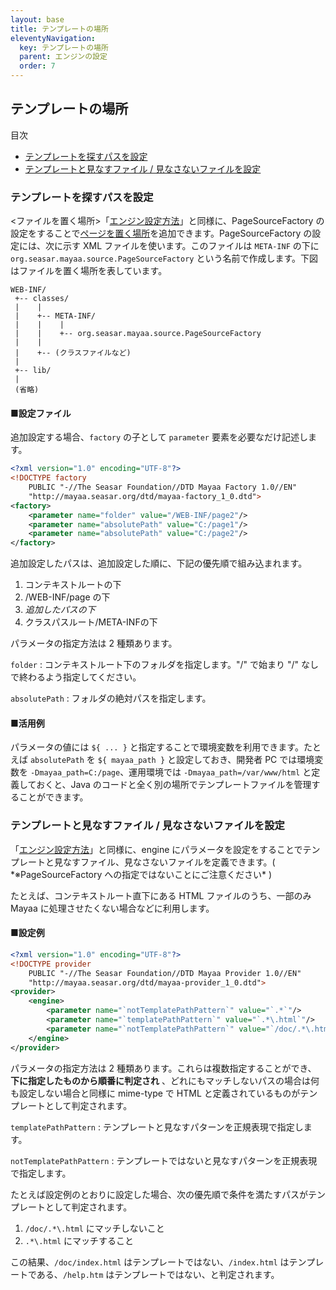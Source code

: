 ```yaml
---
layout: base
title: テンプレートの場所
eleventyNavigation:
  key: テンプレートの場所
  parent: エンジンの設定
  order: 7
---
```


## テンプレートの場所

<div class="toc">
<a id="toc" name="toc">目次</a>
<ul>
<li><a href="#pageSourceFactory">テンプレートを探すパスを設定</a></li>
<li><a href="#templatePathPattern">テンプレートと見なすファイル / 見なさないファイルを設定</a></li>
</ul>
</div>

<h3><a name="pageSourceFactory"></a>テンプレートを探すパスを設定</h3>

<ファイルを置く場所>「<a href="/docs/settings/">エンジン設定方法</a>」と同様に、PageSourceFactory の設定をすることで<a href="deploy.html">ページを置く場所</a>を追加できます。PageSourceFactory の設定には、次に示す XML ファイルを使います。このファイルは `META-INF` の下に `org.seasar.mayaa.source.PageSourceFactory` という名前で作成します。下図はファイルを置く場所を表しています。
```
WEB-INF/
 +-- classes/
 |    |
 |    +-- META-INF/
 |    |    |
 |    |    +-- org.seasar.mayaa.source.PageSourceFactory
 |    |
 |    +-- (クラスファイルなど)
 |
 +-- lib/
 |
 (省略)
```

#### ■設定ファイル

追加設定する場合、`factory` の子として `parameter` 要素を必要なだけ記述します。


```xml {data-filename=org.seasar.mayaa.source.PageSourceFactory}
<?xml version="1.0" encoding="UTF-8"?>
<!DOCTYPE factory
    PUBLIC "-//The Seasar Foundation//DTD Mayaa Factory 1.0//EN"
    "http://mayaa.seasar.org/dtd/mayaa-factory_1_0.dtd">
<factory>
    <parameter name="folder" value="/WEB-INF/page2"/>
    <parameter name="absolutePath" value="C:/page1"/>
    <parameter name="absolutePath" value="C:/page2"/>
</factory>
```
追加設定したパスは、追加設定した順に、下記の優先順で組み込まれます。

1. コンテキストルートの下
1. /WEB-INF/page の下
1.  *追加したパスの下* 
1. クラスパスルート/META-INFの下


パラメータの指定方法は 2 種類あります。

`folder`
: コンテキストルート下のフォルダを指定します。"/" で始まり "/" なしで終わるよう指定してください。

`absolutePath`
: フォルダの絶対パスを指定します。


#### ■活用例

パラメータの値には `${ ... }` と指定することで環境変数を利用できます。たとえば `absolutePath` を `${ mayaa_path }` と設定しておき、開発者 PC では環境変数を `-Dmayaa_path=C:/page`、運用環境では `-Dmayaa_path=/var/www/html` と定義しておくと、Java のコードと全く別の場所でテンプレートファイルを管理することができます。



<h3><a name="templatePathPattern"></a>テンプレートと見なすファイル / 見なさないファイルを設定</h3>

<p>「<a href="/docs/settings/">エンジン設定方法</a>」と同様に、engine にパラメータを設定をすることでテンプレートと見なすファイル、見なさないファイルを定義できます。( *※PageSourceFactory への指定ではないことにご注意ください* )</p>
たとえば、コンテキストルート直下にある HTML ファイルのうち、一部のみ Mayaa に処理させたくない場合などに利用します。


#### ■設定例

```xml {data-filename=org.seasar.mayaa.provider.ServiceProvider}
<?xml version="1.0" encoding="UTF-8"?>
<!DOCTYPE provider
    PUBLIC "-//The Seasar Foundation//DTD Mayaa Provider 1.0//EN"
    "http://mayaa.seasar.org/dtd/mayaa-provider_1_0.dtd">
<provider>
    <engine>
        <parameter name="`notTemplatePathPattern`" value="`.*`"/>
        <parameter name="`templatePathPattern`" value="`.*\.html`"/>
        <parameter name="`notTemplatePathPattern`" value="`/doc/.*\.html`"/>
    </engine>
</provider>
```

パラメータの指定方法は 2 種類あります。これらは複数指定することができ、 **下に指定したものから順番に判定され** 、どれにもマッチしないパスの場合は何も設定しない場合と同様に mime-type で HTML と定義されているものがテンプレートとして判定されます。

`templatePathPattern`
: テンプレートと見なすパターンを正規表現で指定します。

`notTemplatePathPattern`
: テンプレートではないと見なすパターンを正規表現で指定します。

たとえば設定例のとおりに設定した場合、次の優先順で条件を満たすパスがテンプレートとして判定されます。

1. `/doc/.*\.html` にマッチしないこと
2. `.*\.html` にマッチすること

この結果、`/doc/index.html` はテンプレートではない、`/index.html` はテンプレートである、`/help.htm` はテンプレートではない、と判定されます。
